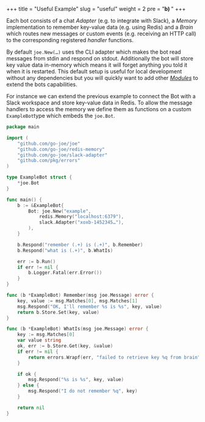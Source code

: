 +++
title = "Useful Example"
slug = "useful"
weight = 2
pre = "<b>b) </b>"
+++

Each bot consists of a chat _Adapter_ (e.g. to integrate with Slack), a _Memory_
implementation to remember key-value data (e.g. using Redis) and a _Brain_ which
routes new messages or custom events (e.g. receiving an HTTP call) to the
corresponding registered _handler_ functions.

By default `joe.New(…)` uses the CLI adapter which makes the bot read messages
from stdin and respond on stdout. Additionally the bot will store key value
data in-memory which means it will forget anything you told it when it is restarted.
This default setup is useful for local development without any dependencies but
you will quickly want to add other [_Modules_](/modules) to extend the bots capabilities.

For instance we can extend the previous example to connect the Bot with a Slack
workspace and store key-value data in Redis. To allow the message handlers to
access the memory we define them as functions on a custom `ExampleBot`type which
embeds the `joe.Bot`.

[embedmd]:# (_examples/02_useful/main.go)
```go
package main

import (
	"github.com/go-joe/joe"
	"github.com/go-joe/redis-memory"
	"github.com/go-joe/slack-adapter"
	"github.com/pkg/errors"
)

type ExampleBot struct {
	*joe.Bot
}

func main() {
	b := &ExampleBot{
		Bot: joe.New("example",
			redis.Memory("localhost:6379"),
			slack.Adapter("xoxb-1452345…"),
		),
	}

	b.Respond("remember (.+) is (.+)", b.Remember)
	b.Respond("what is (.+)", b.WhatIs)

	err := b.Run()
	if err != nil {
		b.Logger.Fatal(err.Error())
	}
}

func (b *ExampleBot) Remember(msg joe.Message) error {
	key, value := msg.Matches[0], msg.Matches[1]
	msg.Respond("OK, I'll remember %s is %s", key, value)
	return b.Store.Set(key, value)
}

func (b *ExampleBot) WhatIs(msg joe.Message) error {
	key := msg.Matches[0]
	var value string
	ok, err := b.Store.Get(key, &value)
	if err != nil {
		return errors.Wrapf(err, "failed to retrieve key %q from brain", key)
	}

	if ok {
		msg.Respond("%s is %s", key, value)
	} else {
		msg.Respond("I do not remember %q", key)
	}

	return nil
}
```
